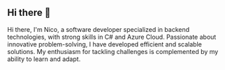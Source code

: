 ## Hi there 👋
Hi there, I'm Nico, a software developer specialized in backend 
technologies, with strong skills in C# and Azure Cloud. Passionate about 
innovative problem-solving, I have developed efficient and scalable 
solutions. My enthusiasm for tackling challenges is complemented by my 
ability to learn and adapt.
<!--
**chinocejas/chinocejas** is a ✨ _special_ ✨ repository because its `README.md` (this file) appears on your GitHub profile.

Here are some ideas to get you started:

- 🔭 I’m currently working on ...
- 🌱 I’m currently learning ...
- 👯 I’m looking to collaborate on ...
- 🤔 I’m looking for help with ...
- 💬 Ask me about ...
- 📫 How to reach me: ...
- 😄 Pronouns: ...
- ⚡ Fun fact: ...
-->
